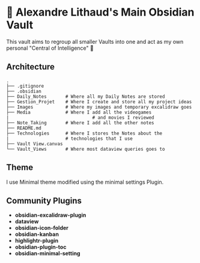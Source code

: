 # 🧰 Alexandre Lithaud's Main Obsidian Vault

This vault aims to regroup all smaller Vaults into one and act as my own personal "Central of Intelligence" 🧠
## Architecture

```
.
├── .gitignore
├── .obsidian
├── Daily_Notes       # Where all my Daily Notes are stored
├── Gestion_Projet    # Where I create and store all my project ideas
├── Images            # Where my images and temporary excalidraw goes 
├── Media             # Where I add all the videogames 
|					            # and movies I reviewed
├── Note_Taking       # Where I add all the other notes
├── README.md        
├── Technologies      # Where I stores the Notes about the 
|                     # technologies that I use
├── Vault View.canvas
└── Vault_Views       # Where most dataview queries goes to
```
## Theme
I use Minimal theme modified using the minimal settings Plugin.

## Community Plugins
- **obsidian-excalidraw-plugin**
- **dataview**
- **obsidian-icon-folder**
- **obsidian-kanban**
- **highlightr-plugin**
- **obsidian-plugin-toc**
- **obsidian-minimal-setting**

